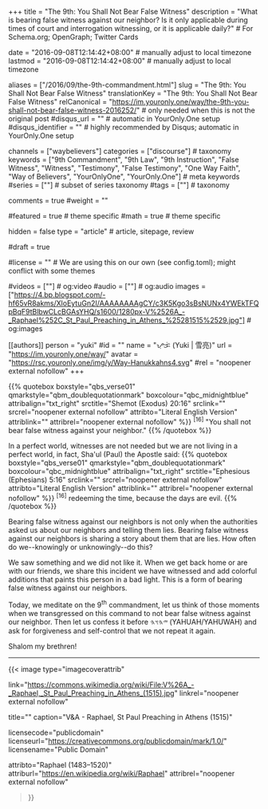 +++
title = "The 9th: You Shall Not Bear False Witness"
description = "What is bearing false witness against our neighbor? Is it only applicable during times of court and interrogation witnessing, or it is applicable daily?"  # For Schema.org; OpenGraph; Twitter Cards

date = "2016-09-08T12:14:42+08:00"                          # manually adjust to local timezone
lastmod = "2016-09-08T12:14:42+08:00"                          # manually adjust to local timezone

aliases = ["/2016/09/the-9th-commandment.html"]
slug = "The 9th: You Shall Not Bear False Witness"
translationKey = "The 9th: You Shall Not Bear False Witness"
relCanonical = "https://im.youronly.one/way/the-9th-you-shall-not-bear-false-witness-2016252/"                           # only needed when this is not the original post
#disqus_url = ""                                                    # automatic in YourOnly.One setup
#disqus_identifier = ""                                             # highly recommended by Disqus; automatic in YourOnly.One setup

channels = ["waybelievers"]
categories = ["discourse"]                           # taxonomy
keywords = ["9th Commandment", "9th Law", "9th Instruction", "False Witness", "Witness", "Testimony", "False Testimony", "One Way Faith", "Way of Believers", "YourOnlyOne", "YourOnly.One"]                             # meta keywords
#series = [""]                               # subset of series taxonomy
#tags = [""]                                 # taxonomy

comments = true
#weight = ""

#featured = true                              # theme specific
#math = true                                  # theme specific

hidden = false
type = "article"                                                           # article, sitepage, review

#draft = true

#license = ""                                 # We are using this on our own (see config.toml); might conflict with some themes

#videos = [""]                                # og:video
#audio = [""]                                 # og:audio
images = ["https://4.bp.blogspot.com/-hf65vR8akms/XloEytuGn2I/AAAAAAAAgCY/c3K5Kgo3sBsNUNx4YWEkTFQpBqF9tBlbwCLcBGAsYHQ/s1600/1280px-V%2526A_-_Raphael%252C_St_Paul_Preaching_in_Athens_%25281515%2529.jpg"]    # og:images

[[authors]]
person = "yuki"
#id = ""
name = "ᜌᜓᜃᜒ (Yuki | 雪亮)"
url = "https://im.youronly.one/way/"
avatar = "https://rsc.youronly.one/img/y/Way-Hanukkahns4.svg"
#rel = "noopener external nofollow"
+++

{{% quotebox boxstyle="qbs_verse01" qmarkstyle="qbm_doublequotationmark" boxcolour="qbc_midnightblue" attribalign="txt_right" srctitle="Shemot (Exodus) 20:16" srclink="" srcrel="noopener external nofollow" attribto="Literal English Version" attriblink="" attribrel="noopener external nofollow" %}}
<sup>[16]</sup> "You shall not bear false witness against your neighbor."
{{% /quotebox %}}

<!--more-->

In a perfect world, witnesses are not needed but we are not living in a perfect world, in fact, Sha'ul (Paul) the Apostle said:
{{% quotebox boxstyle="qbs_verse01" qmarkstyle="qbm_doublequotationmark" boxcolour="qbc_midnightblue" attribalign="txt_right" srctitle="Ephesious (Ephesians) 5:16" srclink="" srcrel="noopener external nofollow" attribto="Literal English Version" attriblink="" attribrel="noopener external nofollow" %}}
<sup>[16]</sup> redeeming the time, because the days are evil.
{{% /quotebox %}}

Bearing false witness against our neighbors is not only when the authorities asked us about our neighbors and telling them lies. Bearing false witness against our neighbors is sharing a story about them that are lies. How often do we--knowingly or unknowingly--do this?

We saw something and we did not like it. When we get back home or are with our friends, we share this incident we have witnessed and add colorful additions that paints this person in a bad light. This is a form of bearing false witness against our neighbors.

Today, we meditate on the 9<sup>th</sup> commandment, let us think of those moments when we transgressed on this command to not bear false witness against our neighbor. Then let us confess it before <bdi dir="rtl" lang="hbo-Hebr">𐤉𐤄𐤅𐤄</bdi> (YAHUAH/YAHUWAH) and ask for forgiveness and self-control that we not repeat it again.

Shalom my brethren!

---

<!-- markdownlint-disable -->
{{< image
  type="imagecoverattrib"

  link="https://commons.wikimedia.org/wiki/File:V%26A_-_Raphael,_St_Paul_Preaching_in_Athens_(1515).jpg"
  linkrel="noopener external nofollow"

  title=""
  caption="V&amp;A - Raphael, St Paul Preaching in Athens (1515)"

  licensecode="publicdomain"
  licenseurl="https://creativecommons.org/publicdomain/mark/1.0/"
  licensename="Public Domain"

  attribto="Raphael (1483–1520)"
  attriburl="https://en.wikipedia.org/wiki/Raphael"
  attribrel="noopener external nofollow"
>}}
<!-- markdownlint-enable -->
